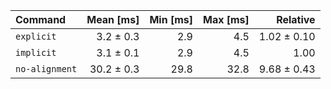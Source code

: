 | Command | Mean [ms] | Min [ms] | Max [ms] | Relative |
|:---|---:|---:|---:|---:|
| `explicit` | 3.2 ± 0.3 | 2.9 | 4.5 | 1.02 ± 0.10 |
| `implicit` | 3.1 ± 0.1 | 2.9 | 4.5 | 1.00 |
| `no-alignment` | 30.2 ± 0.3 | 29.8 | 32.8 | 9.68 ± 0.43 |
